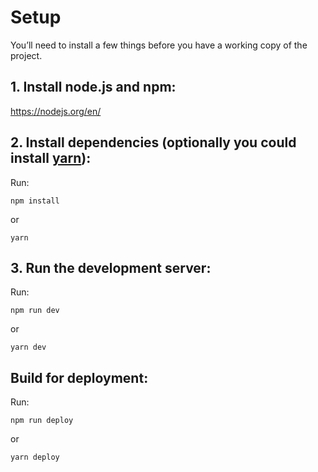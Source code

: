 
# Setup
You’ll need to install a few things before you have a working copy of the project.


## 1. Install node.js and npm:

https://nodejs.org/en/


## 2. Install dependencies (optionally you could install [yarn](https://yarnpkg.com/)):

Run:

```npm install```

or 

 ```yarn```

## 3. Run the development server:

Run:

```npm run dev```

or

```yarn dev```

## Build for deployment:

Run:

```npm run deploy```

or

```yarn deploy```